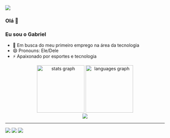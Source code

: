 
<div>
<img src="https://media1.giphy.com/media/v1.Y2lkPTc5MGI3NjExamhrMTQ3Zm9hZ3VrY3owN2hqY3VxbWxmcnJnYmdkdjNjeDNhMmp4dyZlcD12MV9naWZzX3NlYXJjaCZjdD1n/lcs5BL0NIM4WMv61a9/200.webp"/> 
</div>

### Olá 👋 
### Eu sou o Gabriel 
- 🔭 Em busca do meu primeiro emprego na área da tecnologia
- 😄 Pronouns: Ele/Dele
- ⚡ Apaixonado por esportes e tecnologia

<div align="center">
  <img src="https://github-readme-stats.vercel.app/api?username=gabrielmvaladao&hide_title=false&hide_rank=false&show_icons=true&include_all_commits=true&count_private=true&disable_animations=false&theme=dark&locale=en&hide_border=true" height="150" alt="stats graph"  />
  <img src="https://github-readme-stats.vercel.app/api/top-langs?username=gabrielmvaladao&locale=en&hide_title=false&layout=compact&card_width=320&langs_count=5&theme=dark&hide_border=true" height="150" alt="languages graph"  />
</div>
<div align="center" >
  <img src="https://skillicons.dev/icons?i=html,css,javascript,vue,php,laravel,vscode,github,git" />
</div>
<hr/> 
<div> 
  <a href="https://instagram.com/gabrielvaladao__/" target="_blank"><img src="https://img.shields.io/badge/-Instagram-%23E4405F?style=for-the-badge&logo=instagram&logoColor=white" target="_blank"></a> 
  <a href = "mailto:metzdorfgabriel@gmail.com"><img src="https://img.shields.io/badge/-Gmail-%23333?style=for-the-badge&logo=gmail&logoColor=white" target="_blank"></a>
  <a href="https://www.linkedin.com/in/gabrieldesenvolvedorfullstack" target="_blank"><img src="https://img.shields.io/badge/-LinkedIn-%230077B5?style=for-the-badge&logo=linkedin&logoColor=white" target="_blank"></a> 
</div>


